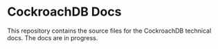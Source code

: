 # CockroachDB Docs 

This repository contains the source files for the CockroachDB technical docs. The docs are in progress.



